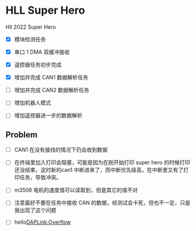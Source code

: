 # HLL Super Hero
Hll 2022 Super Hero 


- [x] 模块检测任务
- [x] 串口 1 DMA 双缓冲接收
- [x] 遥控器任务初步完成
- [x] 增加并完成 CAN1 数据解析任务
- [ ] 增加并完成 CAN2 数据解析任务
- [ ] 增加机器人模式
- [ ] 增加遥控器进一步的数据解析




## Problem

- [ ] CAN1 在没有接线的情况下仍会收到数据
- [ ] 在终端里加入打印会阻塞，可能是因为在刚开始打印 super hero 的时候打印还没结束，这时新的can1 中断进来了，而中断优先级高，在中断里又有了打印任务，导致冲突。
- [ ] m3508 电机的速度值可以读取到，但是其它的值不对
- [ ] 注意最好不要在任务中接收 CAN 的数据，经测试会卡死，但也不一定，只是我出现了这个问题
- [ ] hello<DAPLink:Overflow>



